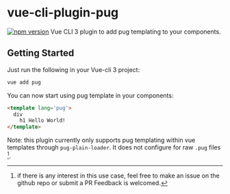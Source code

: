 # vue-cli-plugin-pug

[![npm version](https://badge.fury.io/js/vue-cli-plugin-pug.svg)](https://badge.fury.io/js/vue-cli-plugin-pug)
Vue CLI 3 plugin to add pug templating to your components.

## Getting Started
Just run the following in your Vue-cli 3 project: 
```sh
vue add pug
```
You can now start using pug template in your components:
```html
<template lang='pug'>
  div
    h1 Hello World!
</template>
```

Note: this plugin currently only supports pug templating within vue templates through `pug-plain-loader`. It does not configure for raw `.pug` files [^1]. 

[^1]: if there is any interest in this use case, feel free to make an issue on the github repo or submit a PR Feedback is welcomed.
